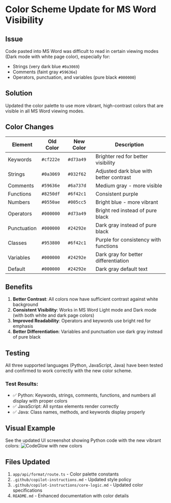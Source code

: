 # Color Scheme Update for MS Word Visibility

## Issue
Code pasted into MS Word was difficult to read in certain viewing modes (Dark mode with white page color), especially for:
- Strings (very dark blue `#0a3069`)
- Comments (faint gray `#59636e`)
- Operators, punctuation, and variables (pure black `#000000`)

## Solution
Updated the color palette to use more vibrant, high-contrast colors that are visible in all MS Word viewing modes.

## Color Changes

| Element | Old Color | New Color | Description |
|---------|-----------|-----------|-------------|
| Keywords | `#cf222e` | `#d73a49` | Brighter red for better visibility |
| Strings | `#0a3069` | `#032f62` | Adjusted dark blue with better contrast |
| Comments | `#59636e` | `#6a737d` | Medium gray - more visible |
| Functions | `#8250df` | `#6f42c1` | Consistent purple |
| Numbers | `#0550ae` | `#005cc5` | Bright blue - more vibrant |
| Operators | `#000000` | `#d73a49` | Bright red instead of pure black |
| Punctuation | `#000000` | `#24292e` | Dark gray instead of pure black |
| Classes | `#953800` | `#6f42c1` | Purple for consistency with functions |
| Variables | `#000000` | `#24292e` | Dark gray for better differentiation |
| Default | `#000000` | `#24292e` | Dark gray default text |

## Benefits

1. **Better Contrast**: All colors now have sufficient contrast against white background
2. **Consistent Visibility**: Works in MS Word Light mode and Dark mode (with both white and dark page colors)
3. **Improved Readability**: Operators and keywords use bright red for emphasis
4. **Better Differentiation**: Variables and punctuation use dark gray instead of pure black

## Testing

All three supported languages (Python, JavaScript, Java) have been tested and confirmed to work correctly with the new color scheme.

### Test Results:
- ✅ Python: Keywords, strings, comments, functions, and numbers all display with proper colors
- ✅ JavaScript: All syntax elements render correctly
- ✅ Java: Class names, methods, and keywords display properly

## Visual Example

See the updated UI screenshot showing Python code with the new vibrant colors:
![CodeGlow with new colors](https://github.com/user-attachments/assets/b69ca3f6-f8f7-426d-965b-fc71e31b9740)

## Files Updated

1. `app/api/format/route.ts` - Color palette constants
2. `.github/copilot-instructions.md` - Updated style policy
3. `.github/copilot-instructions/core-logic.md` - Updated color specifications
4. `README.md` - Enhanced documentation with color details
